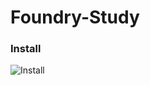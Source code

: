 # Foundry-Study
### Install

![Install](https://github.com/Mahmoud-Mourad-Dev/Foundry-Study/assets/35864731/393254ea-1bf4-44ec-8594-7bc2a3ca3e97)

